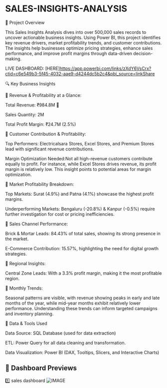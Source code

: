 # SALES-INSIGHTS-ANALYSIS



📌 Project Overview

This Sales Insights Analysis dives into over 500,000 sales records to uncover actionable business insights. Using Power BI, this project identifies key revenue drivers, market profitability trends, and customer contributions. The insights help businesses optimize pricing strategies, enhance sales performance, and improve profit margins through data-driven decision-making.


LIVE DASHBOARD: [HERE]https://app.powerbi.com/links/zXdY6VsCrx?ctid=c6e549b3-5f45-4032-aae9-d4244dc5b2c4&pbi_source=linkShare


🔍 Key Business Insights

📌 Revenue & Profitability at a Glance:

Total Revenue: ₹984.8M 💸

Sales Quantity: 2M

Total Profit Margin: ₹24.7M (2.5%)

📌 Customer Contribution & Profitability:

Top Performers: Electricalsara Stores, Excel Stores, and Premium Stores lead with significant revenue contributions.

Margin Optimization Needed:Not all high-revenue customers contribute equally to profit. For instance, while Excel Stores drives revenue, its profit margin is relatively low. This insight points to potential areas for margin optimization.

📌 Market Profitability Breakdown:

Top Markets: Surat (4.9%) and Patna (4.1%) showcase the highest profit margins.

Underperforming Markets: Bengaluru (-20.8%) & Kanpur (-0.5%) require further investigation for cost or pricing inefficiencies.

📌 Sales Channel Performance:

Brick & Mortar Leads: 84.43% of total sales, showing its strong presence in the market.

E-Commerce Contribution: 15.57%, highlighting the need for digital growth strategies.

📌 Regional Insights:

Central Zone Leads: With a 3.3% profit margin, making it the most profitable region.

📌 Monthly Trends:

Seasonal patterns are visible, with revenue showing peaks in early and late months of the year, while mid-year months exhibit relatively lower performance. Understanding these trends can inform targeted campaigns and inventory planning.

📂 Data & Tools Used

Data Source: SQL Database (used for data extraction)

ETL: Power Query for all data cleaning and transformation.

Data Visualization: Power BI (DAX, Tooltips, Slicers, and Interactive Charts)

## 📸 Dashboard Previews

1️⃣ sales dashboard 
![IMAGE](https://github.com/user-attachments/assets/56916d0d-2249-4962-925e-b8f9872624e8)

